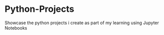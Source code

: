 # Python-Projects
Showcase the python projects i create as part of my learning
using Jupyter Notebooks
